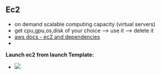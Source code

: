 ## Ec2
- on demand scalable computing capacity (virtual servers)
- get cpu,gpu,os,disk of your choice --> use it --> delete it 
- [aws docs - ec2 and dependencies](https://docs.aws.amazon.com/AWSEC2/latest/UserGuide/concepts.html)
- 
**Launch ec2 from launch Template:**
- ![](https://docs.aws.amazon.com/images/AWSEC2/latest/UserGuide/images/launch-template-diagram.png)
